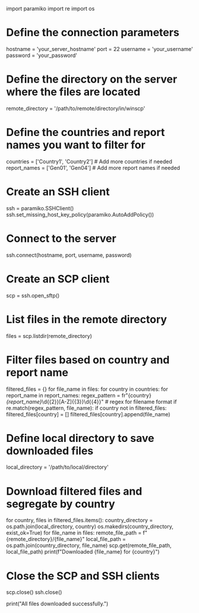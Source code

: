 import paramiko
import re
import os

# Define the connection parameters
hostname = 'your_server_hostname'
port = 22
username = 'your_username'
password = 'your_password'

# Define the directory on the server where the files are located
remote_directory = '/path/to/remote/directory/in/winscp'

# Define the countries and report names you want to filter for
countries = ['Country1', 'Country2']  # Add more countries if needed
report_names = ['Gen01', 'Gen04']  # Add more report names if needed

# Create an SSH client
ssh = paramiko.SSHClient()
ssh.set_missing_host_key_policy(paramiko.AutoAddPolicy())

# Connect to the server
ssh.connect(hostname, port, username, password)

# Create an SCP client
scp = ssh.open_sftp()

# List files in the remote directory
files = scp.listdir(remote_directory)

# Filter files based on country and report name
filtered_files = {}
for file_name in files:
    for country in countries:
        for report_name in report_names:
            regex_pattern = fr"{country}_{report_name}_\d{{2}}[A-Z]{{3}}\d{{4}}"  # regex for filename format
            if re.match(regex_pattern, file_name):
                if country not in filtered_files:
                    filtered_files[country] = []
                filtered_files[country].append(file_name)

# Define local directory to save downloaded files
local_directory = '/path/to/local/directory'

# Download filtered files and segregate by country
for country, files in filtered_files.items():
    country_directory = os.path.join(local_directory, country)
    os.makedirs(country_directory, exist_ok=True)
    for file_name in files:
        remote_file_path = f"{remote_directory}/{file_name}"
        local_file_path = os.path.join(country_directory, file_name)
        scp.get(remote_file_path, local_file_path)
        print(f"Downloaded {file_name} for {country}")

# Close the SCP and SSH clients
scp.close()
ssh.close()

print("All files downloaded successfully.")
